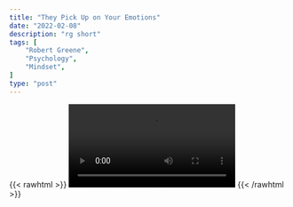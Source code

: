 ```yaml
---
title: "They Pick Up on Your Emotions"
date: "2022-02-08"
description: "rg short"
tags: [
    "Robert Greene",
    "Psychology",
    "Mindset",
]
type: "post"
---
```

{{< rawhtml >}}
    <video width="auto" height="auto" controls>
        <source src="https://clips.dev00ps.com/Robert%20Greene/They%20pick%20up%20your%20emotions.mp4" type="video/mp4"> 
    </video>
{{< /rawhtml >}}